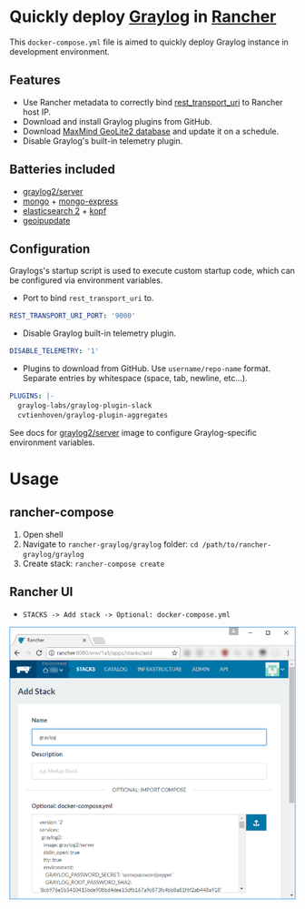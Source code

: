 # Quickly deploy [Graylog](https://www.graylog.org/) in [Rancher](http://rancher.com/rancher/)

This `docker-compose.yml` file is aimed to quickly deploy Graylog instance in development environment. 

## Features

* Use Rancher metadata to correctly bind [rest_transport_uri](http://docs.graylog.org/en/2.2/pages/configuration/web_interface.html) to Rancher host IP.
* Download and install Graylog plugins from GitHub.
* Download [MaxMind GeoLite2 database](http://dev.maxmind.com/geoip/geoip2/geolite2/) and update it on a schedule.
* Disable Graylog's built-in telemetry plugin.

## Batteries included

* [graylog2/server](https://hub.docker.com/r/graylog2/server/)
* [mongo](https://hub.docker.com/_/mongo/) + [mongo-express](https://hub.docker.com/_/mongo-express/)
* [elasticsearch 2](https://hub.docker.com/_/elasticsearch/) + [kopf](https://hub.docker.com/lmenezes/elasticsearch-kopf)
* [geoipupdate](https://hub.docker.com/r/tkrs/maxmind-geoipupdate/)

## Configuration

Graylogs's startup script is used to execute custom startup code, which can be configured via environment variables.

* Port to bind `rest_transport_uri` to.

```yml
REST_TRANSPORT_URI_PORT: '9000'
```

* Disable Graylog built-in telemetry plugin.

```yml
DISABLE_TELEMETRY: '1'
```

* Plugins to download from GitHub. Use `username/repo-name` format. Separate entries by whitespace (space, tab, newline, etc...).

```yml
PLUGINS: |-
  graylog-labs/graylog-plugin-slack
  cvtienhoven/graylog-plugin-aggregates
```

See docs for [graylog2/server](https://hub.docker.com/r/graylog2/server/) image to configure Graylog-specific environment variables.

# Usage

## rancher-compose

1. Open shell
2. Navigate to `rancher-graylog/graylog` folder: `cd /path/to/rancher-graylog/graylog`
3. Create stack: `rancher-compose create`

## Rancher UI

* `STACKS -> Add stack -> Optional: docker-compose.yml`

![New Rancher stack](assets/new-stack.png)
